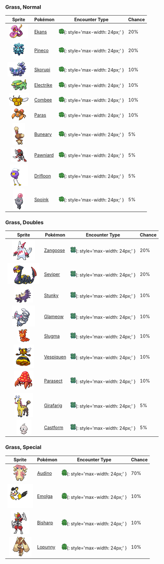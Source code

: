 

### Grass, Normal

| Sprite | Pokémon | Encounter Type | Chance |
| :---: | --- | :---: | --- |
| ![ekans](https://raw.githubusercontent.com/PokeAPI/sprites/master/sprites/pokemon/versions/generation-v/black-white/animated/23.gif) | [Ekans](../pokemon/ekans.md/) | ![Grass, Normal](../assets/encounter_types/grass_normal.png){: style='max-width: 24px;' } | 20% |
| ![pineco](https://raw.githubusercontent.com/PokeAPI/sprites/master/sprites/pokemon/versions/generation-v/black-white/animated/204.gif) | [Pineco](../pokemon/pineco.md/) | ![Grass, Normal](../assets/encounter_types/grass_normal.png){: style='max-width: 24px;' } | 20% |
| ![skorupi](https://raw.githubusercontent.com/PokeAPI/sprites/master/sprites/pokemon/versions/generation-v/black-white/animated/451.gif) | [Skorupi](../pokemon/skorupi.md/) | ![Grass, Normal](../assets/encounter_types/grass_normal.png){: style='max-width: 24px;' } | 10% |
| ![electrike](https://raw.githubusercontent.com/PokeAPI/sprites/master/sprites/pokemon/versions/generation-v/black-white/animated/309.gif) | [Electrike](../pokemon/electrike.md/) | ![Grass, Normal](../assets/encounter_types/grass_normal.png){: style='max-width: 24px;' } | 10% |
| ![combee](https://raw.githubusercontent.com/PokeAPI/sprites/master/sprites/pokemon/versions/generation-v/black-white/animated/415.gif) | [Combee](../pokemon/combee.md/) | ![Grass, Normal](../assets/encounter_types/grass_normal.png){: style='max-width: 24px;' } | 10% |
| ![paras](https://raw.githubusercontent.com/PokeAPI/sprites/master/sprites/pokemon/versions/generation-v/black-white/animated/46.gif) | [Paras](../pokemon/paras.md/) | ![Grass, Normal](../assets/encounter_types/grass_normal.png){: style='max-width: 24px;' } | 10% |
| ![buneary](https://raw.githubusercontent.com/PokeAPI/sprites/master/sprites/pokemon/versions/generation-v/black-white/animated/427.gif) | [Buneary](../pokemon/buneary.md/) | ![Grass, Normal](../assets/encounter_types/grass_normal.png){: style='max-width: 24px;' } | 5% |
| ![pawniard](https://raw.githubusercontent.com/PokeAPI/sprites/master/sprites/pokemon/versions/generation-v/black-white/animated/624.gif) | [Pawniard](../pokemon/pawniard.md/) | ![Grass, Normal](../assets/encounter_types/grass_normal.png){: style='max-width: 24px;' } | 5% |
| ![drifloon](https://raw.githubusercontent.com/PokeAPI/sprites/master/sprites/pokemon/versions/generation-v/black-white/animated/425.gif) | [Drifloon](../pokemon/drifloon.md/) | ![Grass, Normal](../assets/encounter_types/grass_normal.png){: style='max-width: 24px;' } | 5% |
| ![spoink](https://raw.githubusercontent.com/PokeAPI/sprites/master/sprites/pokemon/versions/generation-v/black-white/animated/325.gif) | [Spoink](../pokemon/spoink.md/) | ![Grass, Normal](../assets/encounter_types/grass_normal.png){: style='max-width: 24px;' } | 5%

### Grass, Doubles

| Sprite | Pokémon | Encounter Type | Chance |
| :---: | --- | :---: | --- |
| ![zangoose](https://raw.githubusercontent.com/PokeAPI/sprites/master/sprites/pokemon/versions/generation-v/black-white/animated/335.gif) | [Zangoose](../pokemon/zangoose.md/) | ![Grass, Doubles](../assets/encounter_types/grass_doubles.png){: style='max-width: 24px;' } | 20% |
| ![seviper](https://raw.githubusercontent.com/PokeAPI/sprites/master/sprites/pokemon/versions/generation-v/black-white/animated/336.gif) | [Seviper](../pokemon/seviper.md/) | ![Grass, Doubles](../assets/encounter_types/grass_doubles.png){: style='max-width: 24px;' } | 20% |
| ![stunky](https://raw.githubusercontent.com/PokeAPI/sprites/master/sprites/pokemon/versions/generation-v/black-white/animated/434.gif) | [Stunky](../pokemon/stunky.md/) | ![Grass, Doubles](../assets/encounter_types/grass_doubles.png){: style='max-width: 24px;' } | 10% |
| ![glameow](https://raw.githubusercontent.com/PokeAPI/sprites/master/sprites/pokemon/versions/generation-v/black-white/animated/431.gif) | [Glameow](../pokemon/glameow.md/) | ![Grass, Doubles](../assets/encounter_types/grass_doubles.png){: style='max-width: 24px;' } | 10% |
| ![slugma](https://raw.githubusercontent.com/PokeAPI/sprites/master/sprites/pokemon/versions/generation-v/black-white/animated/218.gif) | [Slugma](../pokemon/slugma.md/) | ![Grass, Doubles](../assets/encounter_types/grass_doubles.png){: style='max-width: 24px;' } | 10% |
| ![vespiquen](https://raw.githubusercontent.com/PokeAPI/sprites/master/sprites/pokemon/versions/generation-v/black-white/animated/416.gif) | [Vespiquen](../pokemon/vespiquen.md/) | ![Grass, Doubles](../assets/encounter_types/grass_doubles.png){: style='max-width: 24px;' } | 10% |
| ![parasect](https://raw.githubusercontent.com/PokeAPI/sprites/master/sprites/pokemon/versions/generation-v/black-white/animated/47.gif) | [Parasect](../pokemon/parasect.md/) | ![Grass, Doubles](../assets/encounter_types/grass_doubles.png){: style='max-width: 24px;' } | 10% |
| ![girafarig](https://raw.githubusercontent.com/PokeAPI/sprites/master/sprites/pokemon/versions/generation-v/black-white/animated/203.gif) | [Girafarig](../pokemon/girafarig.md/) | ![Grass, Doubles](../assets/encounter_types/grass_doubles.png){: style='max-width: 24px;' } | 5% |
| ![castform](https://raw.githubusercontent.com/PokeAPI/sprites/master/sprites/pokemon/versions/generation-v/black-white/animated/351.gif) | [Castform](../pokemon/castform.md/) | ![Grass, Doubles](../assets/encounter_types/grass_doubles.png){: style='max-width: 24px;' } | 5%

### Grass, Special

| Sprite | Pokémon | Encounter Type | Chance |
| :---: | --- | :---: | --- |
| ![audino](https://raw.githubusercontent.com/PokeAPI/sprites/master/sprites/pokemon/versions/generation-v/black-white/animated/531.gif) | [Audino](../pokemon/audino.md/) | ![Grass, Special](../assets/encounter_types/grass_special.png){: style='max-width: 24px;' } | 70% |
| ![emolga](https://raw.githubusercontent.com/PokeAPI/sprites/master/sprites/pokemon/versions/generation-v/black-white/animated/587.gif) | [Emolga](../pokemon/emolga.md/) | ![Grass, Special](../assets/encounter_types/grass_special.png){: style='max-width: 24px;' } | 10% |
| ![bisharp](https://raw.githubusercontent.com/PokeAPI/sprites/master/sprites/pokemon/versions/generation-v/black-white/animated/625.gif) | [Bisharp](../pokemon/bisharp.md/) | ![Grass, Special](../assets/encounter_types/grass_special.png){: style='max-width: 24px;' } | 10% |
| ![lopunny](https://raw.githubusercontent.com/PokeAPI/sprites/master/sprites/pokemon/versions/generation-v/black-white/animated/428.gif) | [Lopunny](../pokemon/lopunny.md/) | ![Grass, Special](../assets/encounter_types/grass_special.png){: style='max-width: 24px;' } | 10% |
